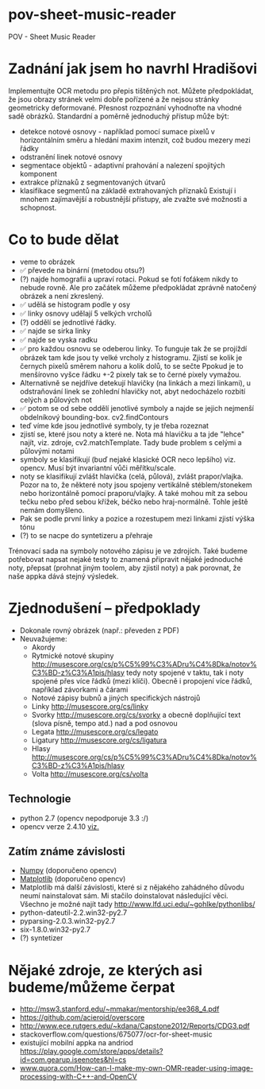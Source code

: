 pov-sheet-music-reader
======================

POV - Sheet Music Reader

# Zadnání jak jsem ho navrhl Hradišovi 

Implementujte OCR metodu pro přepis tištěných not. Můžete předpokládat, že jsou obrazy stránek velmi dobře pořízené a že nejsou stránky geometricky deformované. Přesnost rozpoznání vyhodnoťte na vhodné sadě obrázků.
Standardní a poměrně jednoduchý přístup může být:
-	detekce notové osnovy - například pomocí sumace pixelů v horizontálním směru a hledání maxim intenzit, což budou mezery mezi řádky
-	odstranění linek notové osnovy
-	segmentace objektů - adaptivní prahování a nalezení spojitých komponent
-	extrakce příznaků z segmentovaných útvarů
-	klasifikace segmentů na základě extrahovaných příznaků
Existují i mnohem zajímavější a robustnější přístupy, ale zvažte své možnosti a schopnost. 
 
# Co to bude dělat
 - veme to obrázek
 - :white_check_mark: převede na binární (metodou otsu?)
 - (?) najde homografii a upraví rotaci. Pokud se fotí foťákem nikdy to nebude rovně. Ale pro začátek můžeme předpokládat zprávně natočený obrázek a není zkreslený.
 - :white_check_mark: udělá se histogram podle y osy
 - :white_check_mark: linky osnovy udělají 5 velkých vrcholů
 - (?) oddělí se jednotlivé řádky. 
 - :white_check_mark: najde se sirka linky
 - :white_check_mark: najde se vyska radku
 - :white_check_mark: pro každou osnovu se odeberou linky. To funguje tak že se projíždí obrázek tam kde jsou ty velké vrcholy z histogramu. Zjistí se kolik je černych pixelů směrem nahoru a kolik dolů, to se sečte Ppokud je to menšírovno vyšce řádku +-2 pixely tak se to černé pixely vymažou.
  - Alternativně se nejdříve detekují hlavičky (na linkách a mezi linkami), u odstraňování linek se zohlední hlavičky not, abyt nedocházelo rozbití celých a půlových not
 - :white_check_mark: potom se od sebe oddělí jenotlivé symboly a najde se jejich nejmenší obdelníkový bounding-box. cv2.findContours
 - teď víme kde jsou jednotlivé symboly, ty je třeba rozeznat
 - zjistí se, které jsou noty a které ne. Nota má hlavičku a ta jde "lehce" najít, viz. zdroje, cv2.matchTemplate. Tady bude problem s celými a půlovými notami
 - symboly se klasifikují (buď nejaké klasické OCR neco lepšího) viz. opencv. Musí být invariantní vůči měřítku/scale.
 - noty se klasifikují zvlášt hlavička (celá, půlová), zvlášt prapor/vlajka. Pozor na to, že některé noty jsou spojeny vertikálně stéblem/stonekem nebo horizontálně pomocí praporu/vlajky. A také mohou mít za sebou tečku nebo před sebou křížek, béčko nebo hraj-normálně. Tohle ještě nemám domyšleno.
 - Pak se podle první linky a pozice a rozestupem mezi linkami zjistí výška tónu
 - (?) to se nacpe do syntetizeru a přehraje
 
Trénovací sada na symboly notového zápisu je ve zdrojích. Také budeme potřebovat napsat nejaké testy to znamená připravit nějaké jednoduché noty, přepsat (prohnat jiným toolem, aby zjistil noty) a pak porovnat, že naše appka dává stejný výsledek. 

# Zjednodušení – předpoklady
 - Dokonale rovný obrázek (např.: převeden z PDF)
 - Neuvažujeme:
   * Akordy
   * Rytmické notové skupiny http://musescore.org/cs/p%C5%99%C3%ADru%C4%8Dka/notov%C3%BD-z%C3%A1pis/hlasy tedy noty spojené v taktu, tak i noty spojené přes více řádků (mezi klíči). Obecně i propojení více řádků, například závorkami a čárami
   * Notové zápisy bubnů a jiných specifických nástrojů
   * Linky http://musescore.org/cs/linky
   * Svorky http://musescore.org/cs/svorky a obecně doplňující text (slova písně, tempo atd.)  nad a pod osnovou
   * Legata http://musescore.org/cs/legato
   * Ligatury http://musescore.org/cs/ligatura
   * Hlasy http://musescore.org/cs/p%C5%99%C3%ADru%C4%8Dka/notov%C3%BD-z%C3%A1pis/hlasy
   * Volta http://musescore.org/cs/volta

## Technologie
 - python 2.7 (opencv nepodporuje 3.3 :/)
 - opencv verze 2.4.10 [viz.](http://www.lfd.uci.edu/~gohlke/pythonlibs/#opencv)
 
## Zatím známe závislosti
 - [Numpy](http://sourceforge.net/projects/numpy/files/NumPy/1.7.1/numpy-1.7.1-win32-superpack-python2.7.exe/download) (doporučeno opencv)
 - [Matplotlib](https://downloads.sourceforge.net/project/matplotlib/matplotlib/matplotlib-1.3.0/matplotlib-1.3.0.win32-py2.7.exe) (doporučeno opencv)
 - Matplotlib má další závislosti, které si z nějakého zahádného důvodu neumí nainstalovat sám. Mi stačilo doinstalovat následující věci. Všechno je možné najít tady http://www.lfd.uci.edu/~gohlke/pythonlibs/
 - python-dateutil-2.2.win32-py2.7
 - pyparsing-2.0.3.win32-py2.7
 - six-1.8.0.win32-py2.7
 - (?) syntetizer
 

# Nějaké zdroje, ze kterých asi budeme/můžeme čerpat
- http://msw3.stanford.edu/~mmakar/mentorship/ee368_4.pdf
- https://github.com/acieroid/overscore
- http://www.ece.rutgers.edu/~kdana/Capstone2012/Reports/CDG3.pdf
- stackoverflow.com/questions/675077/ocr-for-sheet-music
- existující mobilní appka na andriod https://play.google.com/store/apps/details?id=com.gearup.iseenotes&hl=cs
- www.quora.com/How-can-I-make-my-own-OMR-reader-using-image-processing-with-C++-and-OpenCV
